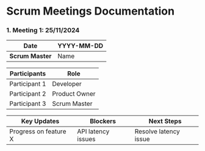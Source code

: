 # Scrum Meetings Documentation

### 1. Meeting 1: 25/11/2024

| **Date**         | YYYY-MM-DD         |
|-------------------|--------------------|
| **Scrum Master**   | Name              |

| **Participants**  | **Role**           |
|-------------------|--------------------|
| Participant 1     | Developer          |
| Participant 2     | Product Owner      |
| Participant 3     | Scrum Master       |

| **Key Updates**       | **Blockers**          | **Next Steps**          |
|-----------------------|-----------------------|-------------------------|
| Progress on feature X | API latency issues   | Resolve latency issue   |

